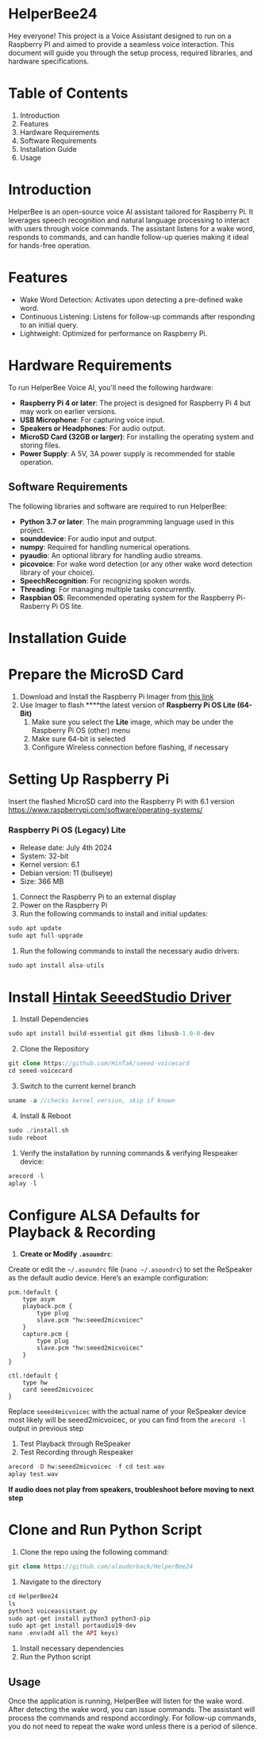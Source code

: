 # HelperBee24
Hey everyone! This project is a Voice Assistant designed to run on a Raspberry PI and aimed to provide a seamless voice interaction. This document will guide you through the setup process, required libraries, and hardware specifications.

# **Table of Contents**

1. Introduction
2. Features
3. Hardware Requirements
4. Software Requirements
5. Installation Guide
6. Usage

# **Introduction**

HelperBee is an open-source voice AI assistant tailored for Raspberry Pi. It leverages speech recognition and natural language processing to interact with users through voice commands. The assistant listens for a wake word, responds to commands, and can handle follow-up queries making it ideal for hands-free operation.

# Features

- Wake Word Detection: Activates upon detecting a pre-defined wake word.
- Continuous Listening: Listens for follow-up commands after responding to an initial query.
- Lightweight: Optimized for performance on Raspberry Pi.

# Hardware Requirements

To run HelperBee Voice AI, you'll need the following hardware:

- **Raspberry Pi 4 or later**: The project is designed for Raspberry Pi 4 but may work on earlier versions.
- **USB Microphone**: For capturing voice input.
- **Speakers or Headphones**: For audio output.
- **MicroSD Card (32GB or larger)**: For installing the operating system and storing files.
- **Power Supply**: A 5V, 3A power supply is recommended for stable operation.

## Software Requirements

The following libraries and software are required to run HelperBee:

- **Python 3.7 or later**: The main programming language used in this project.
- **sounddevice**: For audio input and output.
- **numpy**: Required for handling numerical operations.
- **pyaudio**: An optional library for handling audio streams.
- **picovoice**: For wake word detection (or any other wake word detection library of your choice).
- **SpeechRecognition**: For recognizing spoken words.
- **Threading**: For managing multiple tasks concurrently.
- **Raspbian OS**: Recommended operating system for the Raspberry Pi- Rasberry Pi OS lite.

# Installation Guide

# **Prepare the MicroSD Card**

1. Download and Install the Raspberry Pi Imager from [this link](https://www.raspberrypi.com/software/)
2. Use Imager to flash ****the latest version of **Raspberry Pi OS Lite (64-Bit)**
    1. Make sure you select the **Lite** image, which may be under the Raspberry Pi OS (other) menu
    2. Make sure 64-bit is selected
    3. Configure Wireless connection before flashing, if necessary

# Setting Up Raspberry Pi

Insert the flashed MicroSD card into the Raspberry Pi with 6.1 version https://www.raspberrypi.com/software/operating-systems/

### **Raspberry Pi OS (Legacy) Lite**

- Release date: July 4th 2024
- System: 32-bit
- Kernel version: 6.1
- Debian version: 11 (bullseye)
- Size: 366 MB
1. Connect the Raspberry Pi to an external display
2. Power on the Raspberry Pi
3. Run the following commands to install and initial updates:

```php
sudo apt update
sudo apt full-upgrade
```

1. Run the following commands to install the necessary audio drivers:

```php
sudo apt install alsa-utils 
```

# Install [Hintak SeeedStudio Driver](https://github.com/HinTak/seeed-voicecard)

1. Install Dependencies

```php
sudo apt install build-essential git dkms libusb-1.0-0-dev
```

2. Clone the Repository

```php
git clone https://github.com/HinTak/seeed-voicecard
cd seeed-voicecard
```

3. Switch to the current kernel branch

```php
uname -a //checks kernel version, skip if known

```

4. Install & Reboot

```php
sudo ./install.sh
sudo reboot
```

1. Verify the installation by running commands & verifying Respeaker device:

```php
arecord -l
aplay -l
```

# Configure ALSA Defaults for Playback & Recording

1. **Create or Modify `.asoundrc`**:

Create or edit the `~/.asoundrc` file (`nano ~/.asoundrc`) to set the ReSpeaker as the default audio device. Here’s an example configuration:

```
pcm.!default {
    type asym
    playback.pcm {
        type plug
        slave.pcm "hw:seeed2micvoicec"
    }
    capture.pcm {
        type plug
        slave.pcm "hw:seeed2micvoicec"
    }
}

ctl.!default {
    type hw
    card seeed2micvoicec
}

```

Replace `seeed4micvoicec` with the actual name of your ReSpeaker device most likely will be seeed2micvoicec, or you can find from the `arecord -l` output in previous step

1. Test Playback through ReSpeaker
2. Test Recording through Respeaker

```php
arecord -D hw:seeed2micvoicec -f cd test.wav
aplay test.wav
```

**If audio does not play from speakers, troubleshoot before moving to next step**

# Clone and Run Python Script

1. Clone the repo using the following command:

```php
git clone https://github.com/alouderback/HelperBee24
```

1. Navigate to the directory

```php
cd HelperBee24
ls
python3 voiceassistant.py
sudo apt-get install python3 python3-pip
sudo apt-get install portaudio19-dev
nano .env(add all the API keys)
```

1. Install necessary dependencies
2. Run the Python script

## Usage

Once the application is running, HelperBee will listen for the wake word. After detecting the wake word, you can issue commands. The assistant will process the commands and respond accordingly. For follow-up commands, you do not need to repeat the wake word unless there is a period of silence.
